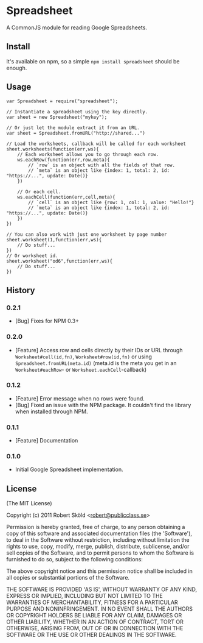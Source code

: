 # Spreadsheet

  A CommonJS module for reading Google Spreadsheets.


## Install

  It's available on npm, so a simple `npm install spreadsheet` should be enough.


## Usage


	var Spreadsheet = require("spreadsheet");
	
	// Instantiate a spreadsheet using the key directly.
	var sheet = new Spreadsheet("mykey");
	
	// Or just let the module extract it from an URL.
	var sheet = Spreadsheet.fromURL("http://shared...")
	
	// Load the worksheets, callback will be called for each worksheet
	sheet.worksheets(function(err,ws){
		// Each worksheet allows you to go through each row.
		ws.eachRow(function(err,row,meta){
			// `row` is an object with all the fields of that row.
			// `meta` is an object like {index: 1, total: 2, id: "https://...", update: Date()}
		})
		
		// Or each cell.
		ws.eachCell(function(err,cell,meta){
			// `cell` is an object like {row: 1, col: 1, value: "Hello!"}
			// `meta` is an object like {index: 1, total: 2, id: "https://...", update: Date()}
		})
	})
	
	// You can also work with just one worksheet by page number
	sheet.worksheet(1,function(err,ws){
		// Do stuff...
	})
	// Or worksheet id.
	sheet.worksheet("od6",function(err,ws){
		// Do stuff...
	})
	
	
## History

### 0.2.1

* [Bug] Fixes for NPM 0.3+

### 0.2.0

* [Feature] Access row and cells directly by their IDs or URL through `Worksheet#cell(id,fn)`, `Worksheet#row(id,fn)` or using `Spreadsheet.fromURL(meta.id)` (meta.id is the meta you get in an `Worksheet#eachRow`- or `Worksheet.eachCell`-callback)

### 0.1.2

* [Feature] Error message when no rows were found.
* [Bug] Fixed an issue with the NPM package. It couldn't find the library when installed through NPM.

### 0.1.1

* [Feature] Documentation

### 0.1.0

* Initial Google Spreadsheet implementation.

## License 

(The MIT License)

Copyright (c) 2011 Robert Sk&ouml;ld &lt;robert@publicclass.se&gt;

Permission is hereby granted, free of charge, to any person obtaining
a copy of this software and associated documentation files (the
'Software'), to deal in the Software without restriction, including
without limitation the rights to use, copy, modify, merge, publish,
distribute, sublicense, and/or sell copies of the Software, and to
permit persons to whom the Software is furnished to do so, subject to
the following conditions:

The above copyright notice and this permission notice shall be
included in all copies or substantial portions of the Software.

THE SOFTWARE IS PROVIDED 'AS IS', WITHOUT WARRANTY OF ANY KIND,
EXPRESS OR IMPLIED, INCLUDING BUT NOT LIMITED TO THE WARRANTIES OF
MERCHANTABILITY, FITNESS FOR A PARTICULAR PURPOSE AND NONINFRINGEMENT.
IN NO EVENT SHALL THE AUTHORS OR COPYRIGHT HOLDERS BE LIABLE FOR ANY
CLAIM, DAMAGES OR OTHER LIABILITY, WHETHER IN AN ACTION OF CONTRACT,
TORT OR OTHERWISE, ARISING FROM, OUT OF OR IN CONNECTION WITH THE
SOFTWARE OR THE USE OR OTHER DEALINGS IN THE SOFTWARE.